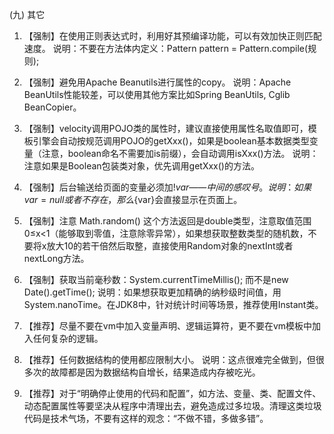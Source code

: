 (九) 其它

1.	【强制】在使用正则表达式时，利用好其预编译功能，可以有效加快正则匹配速度。
说明：不要在方法体内定义：Pattern pattern = Pattern.compile(规则);

2.	【强制】避免用Apache Beanutils进行属性的copy。
说明：Apache BeanUtils性能较差，可以使用其他方案比如Spring BeanUtils, Cglib
BeanCopier。

3.	【强制】velocity调用POJO类的属性时，建议直接使用属性名取值即可，模板引擎会自动按规范调用POJO的getXxx()，如果是boolean基本数据类型变量（注意，boolean命名不需要加is前缀），会自动调用isXxx()方法。
说明：注意如果是Boolean包装类对象，优先调用getXxx()的方法。 

4.	【强制】后台输送给页面的变量必须加$!{var}——中间的感叹号。
说明：如果var=null或者不存在，那么${var}会直接显示在页面上。

5.	【强制】注意 Math.random() 这个方法返回是double类型，注意取值范围 0≤x<1（能够取到零值，注意除零异常），如果想获取整数类型的随机数，不要将x放大10的若干倍然后取整，直接使用Random对象的nextInt或者nextLong方法。

6.	【强制】获取当前毫秒数：System.currentTimeMillis(); 而不是new Date().getTime(); 说明：如果想获取更加精确的纳秒级时间值，用System.nanoTime。在JDK8中，针对统计时间等场景，推荐使用Instant类。

7.	【推荐】尽量不要在vm中加入变量声明、逻辑运算符，更不要在vm模板中加入任何复杂的逻辑。

8.	【推荐】任何数据结构的使用都应限制大小。
说明：这点很难完全做到，但很多次的故障都是因为数据结构自增长，结果造成内存被吃光。

9.	【推荐】对于“明确停止使用的代码和配置”，如方法、变量、类、配置文件、动态配置属性等要坚决从程序中清理出去，避免造成过多垃圾。清理这类垃圾代码是技术气场，不要有这样的观念：“不做不错，多做多错”。
